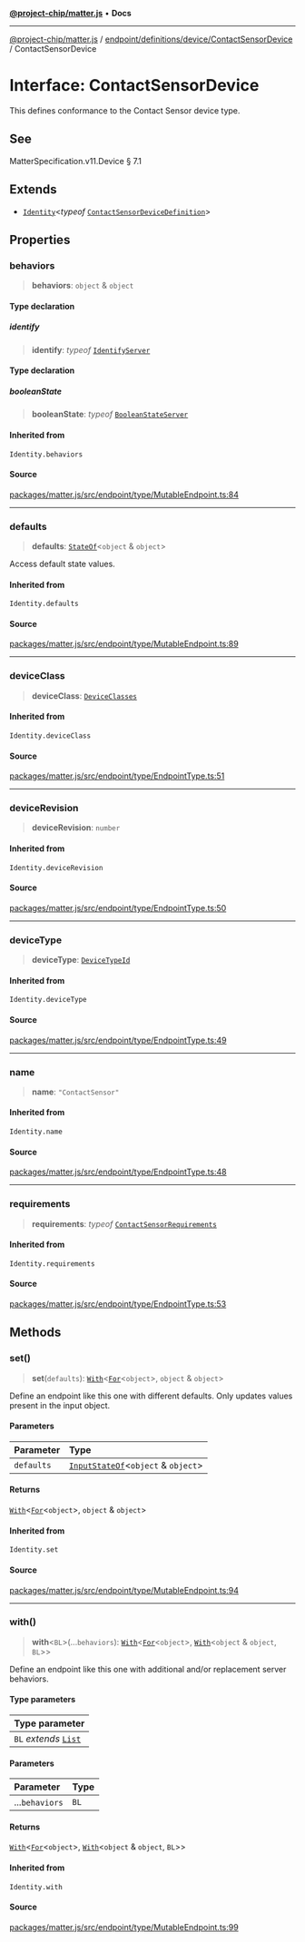 [**@project-chip/matter.js**](../../../../../README.md) • **Docs**

***

[@project-chip/matter.js](../../../../../modules.md) / [endpoint/definitions/device/ContactSensorDevice](../README.md) / ContactSensorDevice

# Interface: ContactSensorDevice

This defines conformance to the Contact Sensor device type.

## See

MatterSpecification.v11.Device § 7.1

## Extends

- [`Identity`](../../../../../util/export/README.md#identityt)\<*typeof* [`ContactSensorDeviceDefinition`](../README.md#contactsensordevicedefinition)\>

## Properties

### behaviors

> **behaviors**: `object` & `object`

#### Type declaration

##### identify

> **identify**: *typeof* [`IdentifyServer`](../../../../../behavior/definitions/identify/export/namespaces/IdentifyServer/README.md)

#### Type declaration

##### booleanState

> **booleanState**: *typeof* [`BooleanStateServer`](../../../../../behavior/definitions/boolean-state/export/classes/BooleanStateServer.md)

#### Inherited from

`Identity.behaviors`

#### Source

[packages/matter.js/src/endpoint/type/MutableEndpoint.ts:84](https://github.com/project-chip/matter.js/blob/7a8cbb56b87d4ccf34bec5a9a95ab40a1711324f/packages/matter.js/src/endpoint/type/MutableEndpoint.ts#L84)

***

### defaults

> **defaults**: [`StateOf`](../../../../../behavior/cluster/export/-internal-/namespaces/SupportedBehaviors/README.md#stateofsb)\<`object` & `object`\>

Access default state values.

#### Inherited from

`Identity.defaults`

#### Source

[packages/matter.js/src/endpoint/type/MutableEndpoint.ts:89](https://github.com/project-chip/matter.js/blob/7a8cbb56b87d4ccf34bec5a9a95ab40a1711324f/packages/matter.js/src/endpoint/type/MutableEndpoint.ts#L89)

***

### deviceClass

> **deviceClass**: [`DeviceClasses`](../../../../../device/export/enumerations/DeviceClasses.md)

#### Inherited from

`Identity.deviceClass`

#### Source

[packages/matter.js/src/endpoint/type/EndpointType.ts:51](https://github.com/project-chip/matter.js/blob/7a8cbb56b87d4ccf34bec5a9a95ab40a1711324f/packages/matter.js/src/endpoint/type/EndpointType.ts#L51)

***

### deviceRevision

> **deviceRevision**: `number`

#### Inherited from

`Identity.deviceRevision`

#### Source

[packages/matter.js/src/endpoint/type/EndpointType.ts:50](https://github.com/project-chip/matter.js/blob/7a8cbb56b87d4ccf34bec5a9a95ab40a1711324f/packages/matter.js/src/endpoint/type/EndpointType.ts#L50)

***

### deviceType

> **deviceType**: [`DeviceTypeId`](../../../../../datatype/export/README.md#devicetypeid)

#### Inherited from

`Identity.deviceType`

#### Source

[packages/matter.js/src/endpoint/type/EndpointType.ts:49](https://github.com/project-chip/matter.js/blob/7a8cbb56b87d4ccf34bec5a9a95ab40a1711324f/packages/matter.js/src/endpoint/type/EndpointType.ts#L49)

***

### name

> **name**: `"ContactSensor"`

#### Inherited from

`Identity.name`

#### Source

[packages/matter.js/src/endpoint/type/EndpointType.ts:48](https://github.com/project-chip/matter.js/blob/7a8cbb56b87d4ccf34bec5a9a95ab40a1711324f/packages/matter.js/src/endpoint/type/EndpointType.ts#L48)

***

### requirements

> **requirements**: *typeof* [`ContactSensorRequirements`](../namespaces/ContactSensorRequirements/README.md)

#### Inherited from

`Identity.requirements`

#### Source

[packages/matter.js/src/endpoint/type/EndpointType.ts:53](https://github.com/project-chip/matter.js/blob/7a8cbb56b87d4ccf34bec5a9a95ab40a1711324f/packages/matter.js/src/endpoint/type/EndpointType.ts#L53)

## Methods

### set()

> **set**(`defaults`): [`With`](../../../../../node/export/-internal-/README.md#withbsb)\<[`For`](../../../../../behavior/cluster/export/-internal-/namespaces/EndpointType/README.md#fort)\<`object`\>, `object` & `object`\>

Define an endpoint like this one with different defaults.  Only updates values present in the input object.

#### Parameters

| Parameter | Type |
| :------ | :------ |
| `defaults` | [`InputStateOf`](../../../../../behavior/cluster/export/-internal-/namespaces/SupportedBehaviors/README.md#inputstateofsb)\<`object` & `object`\> |

#### Returns

[`With`](../../../../../node/export/-internal-/README.md#withbsb)\<[`For`](../../../../../behavior/cluster/export/-internal-/namespaces/EndpointType/README.md#fort)\<`object`\>, `object` & `object`\>

#### Inherited from

`Identity.set`

#### Source

[packages/matter.js/src/endpoint/type/MutableEndpoint.ts:94](https://github.com/project-chip/matter.js/blob/7a8cbb56b87d4ccf34bec5a9a95ab40a1711324f/packages/matter.js/src/endpoint/type/MutableEndpoint.ts#L94)

***

### with()

> **with**\<`BL`\>(...`behaviors`): [`With`](../../../../../node/export/-internal-/README.md#withbsb)\<[`For`](../../../../../behavior/cluster/export/-internal-/namespaces/EndpointType/README.md#fort)\<`object`\>, [`With`](../../../../../behavior/cluster/export/-internal-/namespaces/SupportedBehaviors/README.md#withcurrenttnewt)\<`object` & `object`, `BL`\>\>

Define an endpoint like this one with additional and/or replacement server behaviors.

#### Type parameters

| Type parameter |
| :------ |
| `BL` *extends* [`List`](../../../../../behavior/cluster/export/-internal-/namespaces/SupportedBehaviors/README.md#list) |

#### Parameters

| Parameter | Type |
| :------ | :------ |
| ...`behaviors` | `BL` |

#### Returns

[`With`](../../../../../node/export/-internal-/README.md#withbsb)\<[`For`](../../../../../behavior/cluster/export/-internal-/namespaces/EndpointType/README.md#fort)\<`object`\>, [`With`](../../../../../behavior/cluster/export/-internal-/namespaces/SupportedBehaviors/README.md#withcurrenttnewt)\<`object` & `object`, `BL`\>\>

#### Inherited from

`Identity.with`

#### Source

[packages/matter.js/src/endpoint/type/MutableEndpoint.ts:99](https://github.com/project-chip/matter.js/blob/7a8cbb56b87d4ccf34bec5a9a95ab40a1711324f/packages/matter.js/src/endpoint/type/MutableEndpoint.ts#L99)
